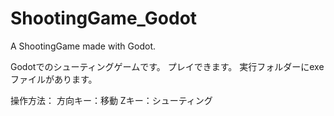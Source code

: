 # ShootingGame_Godot
 A ShootingGame made with Godot.


Godotでのシューティングゲームです。
プレイできます。
実行フォルダーにexeファイルがあります。

 操作方法：
 方向キー：移動
 Zキー：シューティング
 
